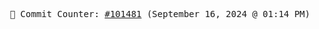 <p align="center">
    <samp>
        📮 Commit Counter: <a href="https://github.com/Javascript-void0/Javascript-void0/commits/main">#101481</a> (September 16, 2024 @ 01:14 PM)
    </samp>
</p>